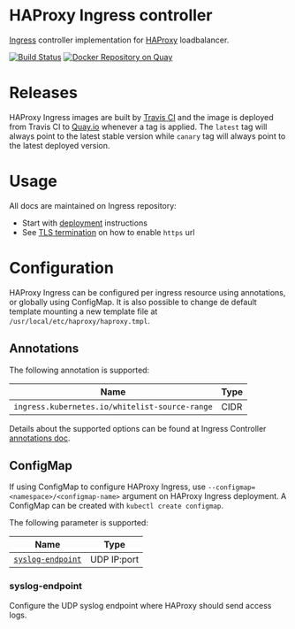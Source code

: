 # HAProxy Ingress controller

[Ingress](https://kubernetes.io/docs/user-guide/ingress/) controller implementation for [HAProxy](http://www.haproxy.org/) loadbalancer.

[![Build Status](https://travis-ci.org/jcmoraisjr/haproxy-ingress.svg?branch=master)](https://travis-ci.org/jcmoraisjr/haproxy-ingress) [![Docker Repository on Quay](https://quay.io/repository/jcmoraisjr/haproxy-ingress/status "Docker Repository on Quay")](https://quay.io/repository/jcmoraisjr/haproxy-ingress)

# Releases

HAProxy Ingress images are built by [Travis CI](https://travis-ci.org/jcmoraisjr/haproxy-ingress) and the
image is deployed from Travis CI to [Quay.io](https://quay.io/repository/jcmoraisjr/haproxy-ingress?tag=latest&tab=tags)
whenever a tag is applied. The `latest` tag will always point to the latest stable version while
`canary` tag will always point to the latest deployed version.

# Usage

All docs are maintained on Ingress repository:

* Start with [deployment](https://github.com/kubernetes/ingress/tree/master/examples/deployment/haproxy) instructions
* See  [TLS termination](https://github.com/kubernetes/ingress/tree/master/examples/tls-termination/haproxy) on how to enable `https` url

# Configuration

HAProxy Ingress can be configured per ingress resource using annotations, or globally
using ConfigMap. It is also possible to change de default template mounting a new
template file at `/usr/local/etc/haproxy/haproxy.tmpl`.

## Annotations

The following annotation is supported:

|Name|Type|
|---|---|
|`ingress.kubernetes.io/whitelist-source-range`|CIDR|

Details about the supported options can be found at Ingress Controller
[annotations doc](https://github.com/kubernetes/ingress/blob/master/controllers/nginx/configuration.md#annotations).

## ConfigMap

If using ConfigMap to configure HAProxy Ingress, use
`--configmap=<namespace>/<configmap-name>` argument on HAProxy Ingress deployment.
A ConfigMap can be created with `kubectl create configmap`.

The following parameter is supported:

|Name|Type|
|---|---|
|[`syslog-endpoint`](#syslog-endpoint)|UDP IP:port|

### syslog-endpoint

Configure the UDP syslog endpoint where HAProxy should send access logs.
